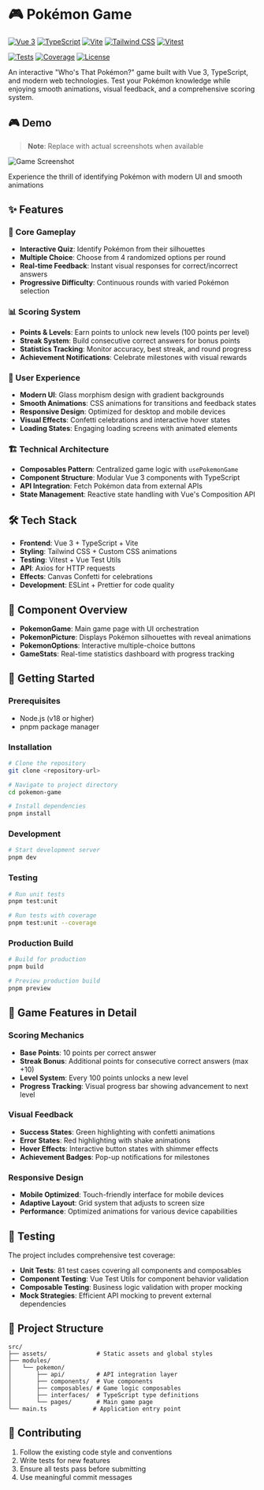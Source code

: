 # 🎮 Pokémon Game

[![Vue 3](https://img.shields.io/badge/Vue-3.5.17-4FC08D?style=for-the-badge&logo=vue.js&logoColor=white)](https://vuejs.org/)
[![TypeScript](https://img.shields.io/badge/TypeScript-5.0-3178C6?style=for-the-badge&logo=typescript&logoColor=white)](https://www.typescriptlang.org/)
[![Vite](https://img.shields.io/badge/Vite-6.0-646CFF?style=for-the-badge&logo=vite&logoColor=white)](https://vitejs.dev/)
[![Tailwind CSS](https://img.shields.io/badge/Tailwind_CSS-3.0-38B2AC?style=for-the-badge&logo=tailwind-css&logoColor=white)](https://tailwindcss.com/)
[![Vitest](https://img.shields.io/badge/Vitest-3.2.4-6E9F18?style=for-the-badge&logo=vitest&logoColor=white)](https://vitest.dev/)

[![Tests](https://img.shields.io/badge/Tests-81%20Passing-brightgreen?style=flat-square)](https://vitest.dev/)
[![Coverage](https://img.shields.io/badge/Coverage-100%25-brightgreen?style=flat-square)](https://vitest.dev/)
[![License](https://img.shields.io/badge/License-MIT-blue?style=flat-square)](LICENSE)

An interactive "Who's That Pokémon?" game built with Vue 3, TypeScript, and modern web technologies. Test your Pokémon knowledge while enjoying smooth animations, visual feedback, and a comprehensive scoring system.

## 🎮 Demo

> **Note**: Replace with actual screenshots when available

![Game Screenshot](https://via.placeholder.com/800x500/667eea/ffffff?text=🎮+Pokémon+Game+Demo)

Experience the thrill of identifying Pokémon with modern UI and smooth animations

## ✨ Features

### 🎯 Core Gameplay

- **Interactive Quiz**: Identify Pokémon from their silhouettes
- **Multiple Choice**: Choose from 4 randomized options per round
- **Real-time Feedback**: Instant visual responses for correct/incorrect answers
- **Progressive Difficulty**: Continuous rounds with varied Pokémon selection

### 📊 Scoring System

- **Points & Levels**: Earn points to unlock new levels (100 points per level)
- **Streak System**: Build consecutive correct answers for bonus points
- **Statistics Tracking**: Monitor accuracy, best streak, and round progress
- **Achievement Notifications**: Celebrate milestones with visual rewards

### 🎨 User Experience

- **Modern UI**: Glass morphism design with gradient backgrounds
- **Smooth Animations**: CSS animations for transitions and feedback states
- **Responsive Design**: Optimized for desktop and mobile devices
- **Visual Effects**: Confetti celebrations and interactive hover states
- **Loading States**: Engaging loading screens with animated elements

### 🏗️ Technical Architecture

- **Composables Pattern**: Centralized game logic with `usePokemonGame`
- **Component Structure**: Modular Vue 3 components with TypeScript
- **API Integration**: Fetch Pokémon data from external APIs
- **State Management**: Reactive state handling with Vue's Composition API

## 🛠️ Tech Stack

- **Frontend**: Vue 3 + TypeScript + Vite
- **Styling**: Tailwind CSS + Custom CSS animations
- **Testing**: Vitest + Vue Test Utils
- **API**: Axios for HTTP requests
- **Effects**: Canvas Confetti for celebrations
- **Development**: ESLint + Prettier for code quality

## 📱 Component Overview

- **PokemonGame**: Main game page with UI orchestration
- **PokemonPicture**: Displays Pokémon silhouettes with reveal animations
- **PokemonOptions**: Interactive multiple-choice buttons
- **GameStats**: Real-time statistics dashboard with progress tracking

## 🚀 Getting Started

### Prerequisites

- Node.js (v18 or higher)
- pnpm package manager

### Installation

```sh
# Clone the repository
git clone <repository-url>

# Navigate to project directory
cd pokemon-game

# Install dependencies
pnpm install
```

### Development

```sh
# Start development server
pnpm dev
```

### Testing

```sh
# Run unit tests
pnpm test:unit

# Run tests with coverage
pnpm test:unit --coverage
```

### Production Build

```sh
# Build for production
pnpm build

# Preview production build
pnpm preview
```

## 🎯 Game Features in Detail

### Scoring Mechanics

- **Base Points**: 10 points per correct answer
- **Streak Bonus**: Additional points for consecutive correct answers (max +10)
- **Level System**: Every 100 points unlocks a new level
- **Progress Tracking**: Visual progress bar showing advancement to next level

### Visual Feedback

- **Success States**: Green highlighting with confetti animations
- **Error States**: Red highlighting with shake animations
- **Hover Effects**: Interactive button states with shimmer effects
- **Achievement Badges**: Pop-up notifications for milestones

### Responsive Design

- **Mobile Optimized**: Touch-friendly interface for mobile devices
- **Adaptive Layout**: Grid system that adjusts to screen size
- **Performance**: Optimized animations for various device capabilities

## 🧪 Testing

The project includes comprehensive test coverage:

- **Unit Tests**: 81 test cases covering all components and composables
- **Component Testing**: Vue Test Utils for component behavior validation
- **Composable Testing**: Business logic validation with proper mocking
- **Mock Strategies**: Efficient API mocking to prevent external dependencies

## 📁 Project Structure

```text
src/
├── assets/              # Static assets and global styles
├── modules/
│   └── pokemon/
│       ├── api/         # API integration layer
│       ├── components/  # Vue components
│       ├── composables/ # Game logic composables
│       ├── interfaces/  # TypeScript type definitions
│       └── pages/       # Main game page
└── main.ts             # Application entry point
```

## 🤝 Contributing

1. Follow the existing code style and conventions
2. Write tests for new features
3. Ensure all tests pass before submitting
4. Use meaningful commit messages
